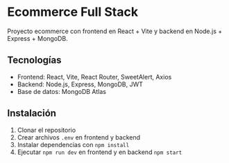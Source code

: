 # Ecommerce Full Stack

Proyecto ecommerce con frontend en React + Vite y backend en Node.js + Express + MongoDB.

## Tecnologías

- Frontend: React, Vite, React Router, SweetAlert, Axios
- Backend: Node.js, Express, MongoDB, JWT
- Base de datos: MongoDB Atlas

## Instalación

1. Clonar el repositorio
2. Crear archivos `.env` en frontend y backend
3. Instalar dependencias con `npm install`
4. Ejecutar `npm run dev` en frontend y en backend `npm start`

